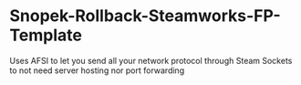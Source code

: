 # Snopek-Rollback-Steamworks-FP-Template
Uses AFSI to let you send all your network protocol through Steam Sockets to not need server hosting nor port forwarding
